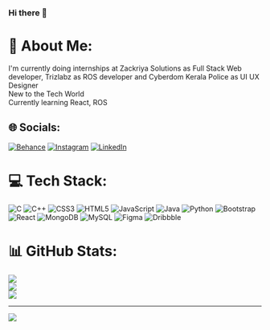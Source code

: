### Hi there 👋
# 💫 About Me:
I'm currently doing internships at Zackriya Solutions as Full Stack Web developer, Trizlabz as ROS developer and Cyberdom Kerala Police as UI UX Designer<br>New to the Tech World<br>Currently learning React, ROS


## 🌐 Socials:
[![Behance](https://img.shields.io/badge/Behance-1769ff?logo=behance&logoColor=white)](https://behance.net/ajithrt) [![Instagram](https://img.shields.io/badge/Instagram-%23E4405F.svg?logo=Instagram&logoColor=white)](https://instagram.com/uix_aju) [![LinkedIn](https://img.shields.io/badge/LinkedIn-%230077B5.svg?logo=linkedin&logoColor=white)](https://linkedin.com/in/ajith-rt-3758a41a5) 

# 💻 Tech Stack:
![C](https://img.shields.io/badge/c-%2300599C.svg?style=for-the-badge&logo=c&logoColor=white) ![C++](https://img.shields.io/badge/c++-%2300599C.svg?style=for-the-badge&logo=c%2B%2B&logoColor=white) ![CSS3](https://img.shields.io/badge/css3-%231572B6.svg?style=for-the-badge&logo=css3&logoColor=white) ![HTML5](https://img.shields.io/badge/html5-%23E34F26.svg?style=for-the-badge&logo=html5&logoColor=white) ![JavaScript](https://img.shields.io/badge/javascript-%23323330.svg?style=for-the-badge&logo=javascript&logoColor=%23F7DF1E) ![Java](https://img.shields.io/badge/java-%23ED8B00.svg?style=for-the-badge&logo=java&logoColor=white) ![Python](https://img.shields.io/badge/python-3670A0?style=for-the-badge&logo=python&logoColor=ffdd54) ![Bootstrap](https://img.shields.io/badge/bootstrap-%23563D7C.svg?style=for-the-badge&logo=bootstrap&logoColor=white) ![React](https://img.shields.io/badge/react-%2320232a.svg?style=for-the-badge&logo=react&logoColor=%2361DAFB) ![MongoDB](https://img.shields.io/badge/MongoDB-%234ea94b.svg?style=for-the-badge&logo=mongodb&logoColor=white) ![MySQL](https://img.shields.io/badge/mysql-%2300f.svg?style=for-the-badge&logo=mysql&logoColor=white) 	![Figma](https://img.shields.io/badge/figma-%23F24E1E.svg?style=for-the-badge&logo=figma&logoColor=white) ![Dribbble](https://img.shields.io/badge/Dribbble-EA4C89?style=for-the-badge&logo=dribbble&logoColor=white)
# 📊 GitHub Stats:
![](https://github-readme-stats.vercel.app/api?username=ajithrt007&theme=dark&hide_border=true&include_all_commits=true&count_private=false)<br/>
![](https://github-readme-streak-stats.herokuapp.com/?user=ajithrt007&theme=dark&hide_border=true)<br/>
![](https://github-readme-stats.vercel.app/api/top-langs/?username=ajithrt007&theme=dark&hide_border=true&include_all_commits=true&count_private=false&layout=compact)

---
[![](https://visitcount.itsvg.in/api?id=ajithrt007&icon=0&color=0)](https://visitcount.itsvg.in)

<!-- Proudly created with GPRM ( https://gprm.itsvg.in ) -->

